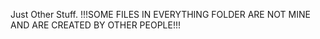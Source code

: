 Just Other Stuff.
!!!SOME FILES IN EVERYTHING FOLDER ARE NOT MINE AND ARE CREATED BY OTHER PEOPLE!!!
